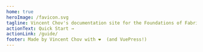 ```yaml
---
home: true
heroImage: /favicon.svg
tagline: Vincent Chov's documentation site for the Foundations of Fabrication
actionText: Quick Start →
actionLink: /guide/
footer: Made by Vincent Chov with ❤️  (and VuePress!)
---
```


